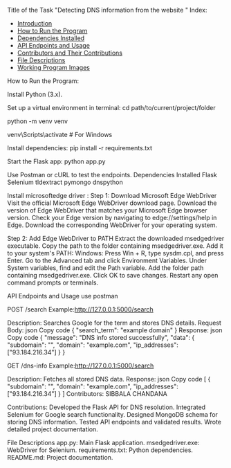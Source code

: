 Title of the Task
"Detecting DNS information from the website "
Index:
- [Introduction](#introduction)
- [How to Run the Program](#how-to-run-the-program)
- [Dependencies Installed](#dependencies-installed)
- [API Endpoints and Usage](#api-endpoints-and-usage)
- [Contributors and Their Contributions](#contributors-and-their-contributions)
- [File Descriptions](#file-descriptions)
- [Working Program Images](#working-program-images)

How to Run the Program:

Install Python (3.x).

Set up a virtual environment in terminal:
cd path/to/current/project/folder

python -m venv venv

venv\Scripts\activate     # For Windows

Install dependencies:
pip install -r requirements.txt

Start the Flask app:
python app.py

Use Postman or cURL to test the endpoints.
Dependencies Installed
Flask
Selenium
tldextract
pymongo
dnspython

Install microsoftedge driver :
Step 1: Download Microsoft Edge WebDriver
Visit the official Microsoft Edge WebDriver download page.
Download the version of Edge WebDriver that matches your Microsoft Edge browser version.
Check your Edge version by navigating to edge://settings/help in Edge.
Download the corresponding WebDriver for your operating system.

Step 2: Add Edge WebDriver to PATH
Extract the downloaded msedgedriver executable.
Copy the path to the folder containing msedgedriver.exe.
Add it to your system's PATH:
Windows:
Press Win + R, type sysdm.cpl, and press Enter.
Go to the Advanced tab and click Environment Variables.
Under System variables, find and edit the Path variable.
Add the folder path containing msedgedriver.exe.
Click OK to save changes.
Restart any open command prompts or terminals.

API Endpoints and Usage
use postman 



POST /search
Example:http://127.0.0.1:5000/search

Description: Searches Google for the term and stores DNS details.
Request Body:
json
Copy code
{
  "search_term": "example domain"
}
Response:
json
Copy code
{
  "message": "DNS info stored successfully",
  "data": {
    "subdomain": "",
    "domain": "example.com",
    "ip_addresses": ["93.184.216.34"]
  }
}


GET /dns-info
Example:http://127.0.0.1:5000/search

Description: Fetches all stored DNS data.
Response:
json
Copy code
[
  {
    "subdomain": "",
    "domain": "example.com",
    "ip_addresses": ["93.184.216.34"]
  }
]
Contributors:
SIBBALA CHANDANA

Contributions:
Developed the Flask API for DNS resolution.
Integrated Selenium for Google search functionality.
Designed MongoDB schema for storing DNS information.
Tested API endpoints and validated results.
Wrote detailed project documentation.

File Descriptions
app.py: Main Flask application.
msedgedriver.exe: WebDriver for Selenium.
requirements.txt: Python dependencies.
README.md: Project documentation.